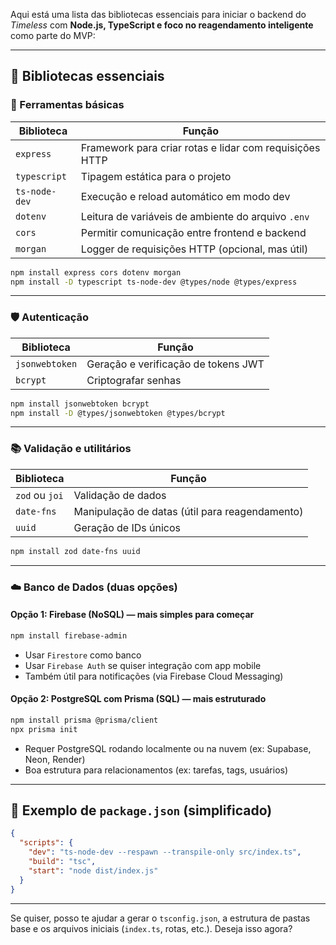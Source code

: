 Aqui está uma lista das bibliotecas essenciais para iniciar o backend do *Timeless* com **Node.js, TypeScript e foco no reagendamento inteligente** como parte do MVP:

---

## 🧱 Bibliotecas essenciais

### 🔧 Ferramentas básicas

| Biblioteca    | Função                                                  |
| ------------- | ------------------------------------------------------- |
| `express`     | Framework para criar rotas e lidar com requisições HTTP |
| `typescript`  | Tipagem estática para o projeto                         |
| `ts-node-dev` | Execução e reload automático em modo dev                |
| `dotenv`      | Leitura de variáveis de ambiente do arquivo `.env`      |
| `cors`        | Permitir comunicação entre frontend e backend           |
| `morgan`      | Logger de requisições HTTP (opcional, mas útil)         |

```bash
npm install express cors dotenv morgan
npm install -D typescript ts-node-dev @types/node @types/express
```

---

### 🛡️ Autenticação

| Biblioteca     | Função                              |
| -------------- | ----------------------------------- |
| `jsonwebtoken` | Geração e verificação de tokens JWT |
| `bcrypt`       | Criptografar senhas                 |

```bash
npm install jsonwebtoken bcrypt
npm install -D @types/jsonwebtoken @types/bcrypt
```

---

### 📚 Validação e utilitários

| Biblioteca     | Função                                         |
| -------------- | ---------------------------------------------- |
| `zod` ou `joi` | Validação de dados                             |
| `date-fns`     | Manipulação de datas (útil para reagendamento) |
| `uuid`         | Geração de IDs únicos                          |

```bash
npm install zod date-fns uuid
```

---

### ☁️ Banco de Dados (duas opções)

#### Opção 1: **Firebase (NoSQL) — mais simples para começar**

```bash
npm install firebase-admin
```

* Usar `Firestore` como banco
* Usar `Firebase Auth` se quiser integração com app mobile
* Também útil para notificações (via Firebase Cloud Messaging)

#### Opção 2: **PostgreSQL com Prisma (SQL) — mais estruturado**

```bash
npm install prisma @prisma/client
npx prisma init
```

* Requer PostgreSQL rodando localmente ou na nuvem (ex: Supabase, Neon, Render)
* Boa estrutura para relacionamentos (ex: tarefas, tags, usuários)

---

## 🧪 Exemplo de `package.json` (simplificado)

```json
{
  "scripts": {
    "dev": "ts-node-dev --respawn --transpile-only src/index.ts",
    "build": "tsc",
    "start": "node dist/index.js"
  }
}
```

---

Se quiser, posso te ajudar a gerar o `tsconfig.json`, a estrutura de pastas base e os arquivos iniciais (`index.ts`, rotas, etc.). Deseja isso agora?
